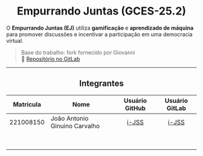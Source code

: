 <center>

# Empurrando Juntas (GCES-25.2)

</center>


O **Empurrando Juntas (EJ)** utiliza **gamificação** e **aprendizado de máquina** para promover discussões e incentivar a participação em uma democracia virtual.

> Base do trabalho: fork fornecido por Giovanni  
> 🔗 [Repositório no GitLab](https://gitlab.com/gces-ej/ej-application)

---

<center>

## Integrantes

</center>


<div style="margin: 0 auto; width: fit-content;">

| Matrícula | Nome                          |          Usuário GitHub           |          Usuário GitLab           |
|:---------:|-------------------------------|:---------------------------------:|:---------------------------------:|
| 221008150 | João Antonio Ginuino Carvalho | [i-JSS](https://github.com/i-JSS) | [i-JSS](https://gitlab.com/i-JSS) |
|           |                               |                                   |                                   |
|           |                               |                                   |                                   |
|           |                               |                                   |                                   |
|           |                               |                                   |                                   |
|           |                               |                                   |                                   |
|           |                               |                                   |                                   |
|           |                               |                                   |                                   |
|           |                               |                                   |                                   |

</div>

